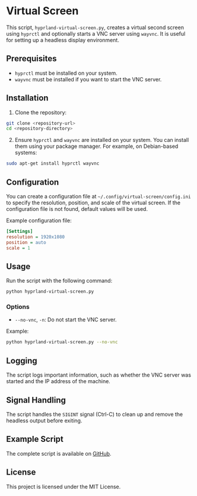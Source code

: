 # Virtual Screen

This script, `hyprland-virtual-screen.py`, creates a virtual second screen using `hyprctl` and optionally starts a VNC server using `wayvnc`. It is useful for setting up a headless display environment.

## Prerequisites

- `hyprctl` must be installed on your system.
- `wayvnc` must be installed if you want to start the VNC server.

## Installation

1. Clone the repository:
```bash
git clone <repository-url>
cd <repository-directory>
```

2. Ensure `hyprctl` and `wayvnc` are installed on your system. You can install them using your package manager. For example, on Debian-based systems:
```bash
sudo apt-get install hyprctl wayvnc
```

## Configuration

You can create a configuration file at `~/.config/virtual-screen/config.ini` to specify the resolution, position, and scale of the virtual screen. If the configuration file is not found, default values will be used.

Example configuration file:
```ini
[Settings]
resolution = 1920x1080
position = auto
scale = 1
```

## Usage

Run the script with the following command:
```bash
python hyprland-virtual-screen.py
```

### Options

- `--no-vnc`, `-n`: Do not start the VNC server.

Example:
```bash
python hyprland-virtual-screen.py --no-vnc
```

## Logging

The script logs important information, such as whether the VNC server was started and the IP address of the machine.

## Signal Handling

The script handles the `SIGINT` signal (Ctrl-C) to clean up and remove the headless output before exiting.

## Example Script

The complete script is available on [GitHub](<hyprland-start-2nd-screen.py>).

## License

This project is licensed under the MIT License.